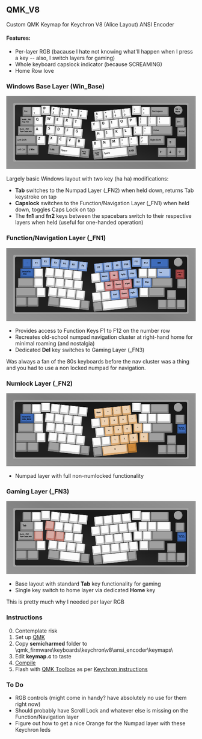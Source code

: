 ## QMK_V8
Custom QMK Keymap for Keychron V8 (Alice Layout) ANSI Encoder

#### Features:
- Per-layer RGB (bacause I hate not knowing what'll happen when I press a key -- also, I switch layers for gaming)
- Whole keyboard capslock indicator (because SCREAMING)
- Home Row love

### Windows Base Layer (Win_Base)

![win_base](assets/win_base.png)

Largely basic Windows layout with two key (ha ha) modifications:

- **Tab** switches to the Numpad Layer (_FN2) when held down, returns Tab keystroke on tap
- **Capslock** switches to the Function/Navigation Layer (_FN1) when held down, toggles Caps Lock on tap
- The **fn1** and **fn2** keys between the spacebars switch to their respective layers when held (useful for one-handed operation)


### Function/Navigation Layer (_FN1)

![_FN1](assets/_FN1.png)

- Provides access to Function Keys F1 to F12 on the number row
- Recreates old-school numpad navigation cluster at right-hand home for minimal roaming (and nostalgia)
- Dedicated **Del** key switches to Gaming Layer (_FN3)

Was always a fan of the 80s keyboards before the nav cluster was a thing and you had to use a non locked numpad for navigation.

### Numlock Layer (_FN2)

![_FN2](assets/_FN2.png)

- Numpad layer with full non-numlocked functionality 

### Gaming Layer (_FN3)
![_FN3](assets/_FN3.png)

- Base layout with standard **Tab** key functionality for gaming
- Single key switch to home layer via dedicated **Home** key

This is pretty much why I needed per layer RGB

### Instructions

0. Contemplate risk
1. Set up [QMK](https://docs.qmk.fm/#/newbs_getting_started)
2. Copy **semicharmed** folder to \qmk_firmware\keyboards\keychron\v8\ansi_encoder\keymaps\
3. Edit **keymap.c** to taste
4. [Compile](https://docs.qmk.fm/#/newbs_building_firmware)
5. Flash with [QMK Toolbox](https://github.com/qmk/qmk_toolbox) as per [Keychron instructions](https://www.keychron.com/blogs/archived/how-to-factory-reset-or-flash-your-qmk-via-enabled-keychron-v8-keyboard)

### To Do

- RGB controls (might come in handy? have absolutely no use for them right now)
- Should probably have Scroll Lock and whatever else is missing on the Function/Navigation layer
- Figure out how to get a nice Orange for the Numpad layer with these Keychron leds

